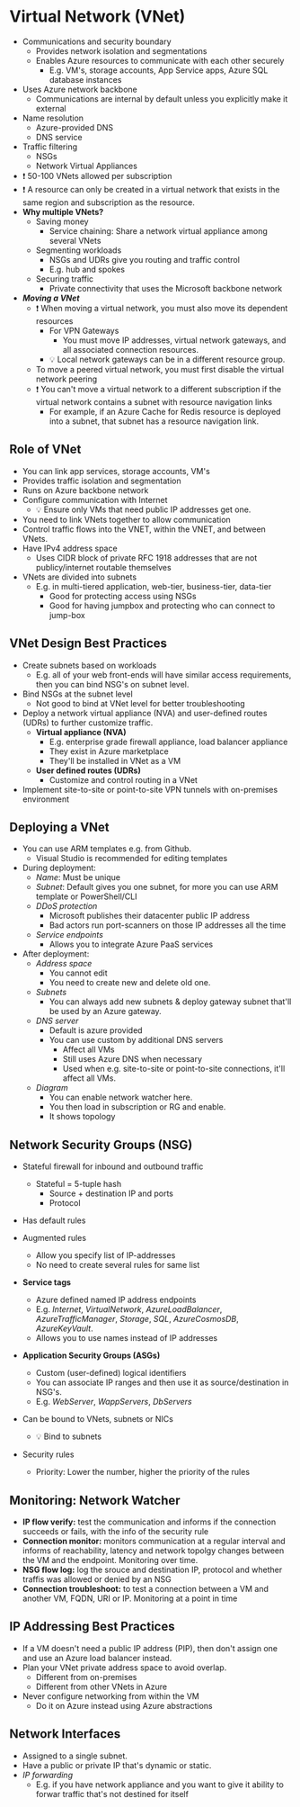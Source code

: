 # Virtual Network (VNet)

- Communications and security boundary
  - Provides network isolation and segmentations
  - Enables Azure resources to communicate with each other securely
    - E.g. VM's, storage accounts, App Service apps, Azure SQL database instances
- Uses Azure network backbone
  - Communications are internal by default unless you explicitly make it external
- Name resolution
  - Azure-provided DNS
  - DNS service
- Traffic filtering
  - NSGs
  - Network Virtual Appliances
- ❗ 50-100 VNets allowed per subscription
- ❗ A resource can only be created in a virtual network that exists in the same region and subscription as the resource.
- **Why multiple VNets?**
  - Saving money
    - Service chaining: Share a network virtual appliance among several VNets
  - Segmenting workloads
    - NSGs and UDRs give you routing and traffic control
    - E.g. hub and spokes
  - Securing traffic
    - Private connectivity that uses the Microsoft backbone network
- ***Moving a VNet***
  - ❗ When moving a virtual network, you must also move its dependent resources
    - For VPN Gateways
      - You must move IP addresses, virtual network gateways, and all associated connection resources.
    - 💡 Local network gateways can be in a different resource group.
  - To move a peered virtual network, you must first disable the virtual network peering
  - ❗ You can't move a virtual network to a different subscription if the virtual network contains a subnet with resource navigation links
    - For example, if an Azure Cache for Redis resource is deployed into a subnet, that subnet has a resource navigation link.

## Role of VNet

- You can link app services, storage accounts, VM's
- Provides traffic isolation and segmentation
- Runs on Azure backbone network
- Configure communication with Internet
  - 💡 Ensure only VMs that need public IP addresses get one.
- You need to link VNets together to allow communication
- Control traffic flows into the VNET, within the VNET, and between VNets.
- Have IPv4 address space
  - Uses CIDR block of private RFC 1918 addresses that are not publicy/internet routable themselves
- VNets are divided into subnets
  - E.g. in multi-tiered application, web-tier, business-tier, data-tier
    - Good for protecting access using NSGs
    - Good for having jumpbox and protecting who can connect to jump-box

## VNet Design Best Practices

- Create subnets based on workloads
  - E.g. all of your web front-ends will have similar access requirements, then you can bind NSG's on subnet level.
- Bind NSGs at the subnet level
  - Not good to bind at VNet level for better troubleshooting
- Deploy a network virtual appliance (NVA) and user-defined routes (UDRs) to further customize traffic.
  - **Virtual appliance (NVA)**
    - E.g. enterprise grade firewall appliance, load balancer appliance
    - They exist in Azure marketplace
    - They'll be installed in VNet as a VM
  - **User defined routes (UDRs)**
    - Customize and control routing in a VNet
- Implement site-to-site or point-to-site VPN tunnels with on-premises environment

## Deploying a VNet

- You can use ARM templates e.g. from Github.
  - Visual Studio is recommended for editing templates
- During deployment:
  - *Name*: Must be unique
  - *Subnet*: Default gives you one subnet, for more you can use ARM template or PowerShell/CLI
  - *DDoS protection*
    - Microsoft publishes their datacenter public IP address
    - Bad actors run port-scanners on those IP addresses all the time
  - *Service endpoints*
    - Allows you to integrate Azure PaaS services
- After deployment:
  - *Address space*
    - You cannot edit
    - You need to create new and delete old one.
  - *Subnets*
    - You can always add new subnets & deploy gateway subnet that'll be used by an Azure gateway.
  - *DNS server*
    - Default is azure provided
    - You can use custom by additional DNS servers
      - Affect all VMs
      - Still uses Azure DNS when necessary
      - Used when e.g. site-to-site or point-to-site connections, it'll affect all VMs.
  - *Diagram*
    - You can enable network watcher here.
    - You then load in subscription or RG and enable.
    - It shows topology

## Network Security Groups (NSG)

- Stateful firewall for inbound and outbound traffic
  - Stateful = 5-tuple hash
    - Source + destination IP and ports
    - Protocol
- Has default rules
- Augmented rules
  - Allow you specify list of IP-addresses
  - No need to create several rules for same list
- **Service tags**
  - Azure defined named IP address endpoints
  - E.g. *Internet*, *VirtualNetwork*, *AzureLoadBalancer*, *AzureTrafficManager*, *Storage*, *SQL*, *AzureCosmosDB*, *AzureKeyVault*.
  - Allows you to use names instead of IP addresses
  
- **Application Security Groups (ASGs)**
  - Custom (user-defined) logical identifiers
  - You can associate IP ranges and then use it as source/destination in NSG's.
  - E.g. *WebServer*, *WappServers*, *DbServers*
- Can be bound to VNets, subnets or NICs
  - 💡 Bind to subnets
- Security rules
  - Priority: Lower the number, higher the priority of the rules
  
## Monitoring: Network Watcher

- **IP flow verify:** test the communication and informs if the connection succeeds or fails, with the info of the security rule
- **Connection monitor:** monitors communication at a regular interval and informs of reachability, latency and network topolgy changes between the VM and the endpoint. Monitoring over time.
- **NSG flow log:** log the srouce and destination IP, protocol and whether traffis was allowed or denied by an NSG
- **Connection troubleshoot:** to test a connection between a VM and another VM, FQDN, URI or IP. Monitoring at a point in time

## IP Addressing Best Practices

- If a VM doesn't need a public IP address (PIP), then don't assign one and use an Azure load balancer instead.
- Plan your VNet private address space to avoid overlap.
  - Different from on-premises
  - Different from other VNets in Azure
- Never configure networking from within the VM
  - Do it on Azure instead using Azure abstractions

## Network Interfaces

- Assigned to a single subnet.
- Have a public or private IP that's dynamic or static.
- *IP forwarding*
  - E.g. if you have network appliance and you want to give it ability to forwar traffic that's not destined for itself
